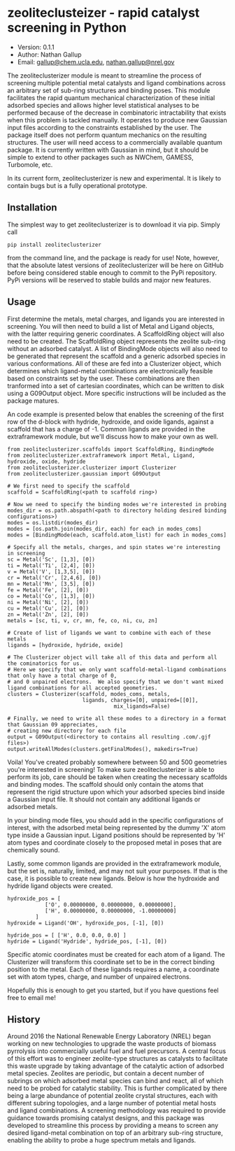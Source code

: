 # zeoliteclusteizer - rapid catalyst screening in Python
- Version: 0.1.1
- Author: Nathan Gallup
- Email: gallup@chem.ucla.edu, nathan.gallup@nrel.gov

The zeoliteclusterizer module is meant to streamline the process of screening multiple potential metal catalysts and ligand combinations across an arbitrary set of sub-ring structures and binding poses.  This module facilitates the rapid quantum mechanical characterization of these initial adsorbed species and allows higher level statistical analyses to be performed because of the decrease in combinatoric intractability that exists when this problem is tackled manually.  It operates to produce new Gaussian input files according to the constraints established by the user.  The package itself does not perform quantum mechanics on the resulting structures.  The user will need access to a commercially available quantum package.  It is currently written with Gaussian in mind, but it should be simple to extend to other packages such as NWChem, GAMESS, Turbomole, etc.

In its current form, zeoliteclusterizer is new and experimental.  It is likely to contain bugs but is a fully operational prototype.

## Installation

The simplest way to get zeoliteclusterizer is to download it via pip.  Simply call
```
pip install zeoliteclusterizer
```
from the command line, and the package is ready for use!  Note, however, that the absolute latest versions of zeoliteclusterizer will be here on GitHub before being considered stable enough to commit to the PyPi repository.  PyPi versions will be reserved to stable builds and major new features.

## Usage

First determine the metals, metal charges, and ligands you are interested in screening.  You will then need to build a list of Metal and Ligand objects, with the latter requiring generic coordinates.  A ScaffoldRing object will also need to be created.  The ScaffoldRing object represents the zeolite sub-ring without an adsorbed catalyst.  A list of BindingMode objects will also need to be generated that represent the scaffold and a generic adsorbed species in various conformations.  All of these are fed into a Clusterizer object, which determines which ligand-metal combinations are electronically feasible based on constraints set by the user.  These combinations are then tranformed into a set of cartesian coordinates, which can be written to disk using a G09Output object.  More specific instructions will be included as the package matures.

An code example is presented below that enables the screening of the first row of the d-block with hydride, hydroxide, and oxide ligands, against a scaffold that has a charge of -1.  Common ligands are provided in the extraframework module, but we'll discuss how to make your own as well.
```
from zeoliteclusterizer.scaffolds import ScaffoldRing, BindingMode
from zeoliteclusterizer.extraframework import Metal, Ligand, hydroxide, oxide, hydride
from zeoliteclusterizer.clusterizer import Clusterizer
from zeoliteclusterizer.gaussian import G09Output

# We first need to specify the scaffold
scaffold = ScaffoldRing(<path to scaffold ring>)

# Now we need to specify the binding modes we're interested in probing
modes_dir = os.path.abspath(<path to directory holding desired binding configurations>)
modes = os.listdir(modes_dir)
modes = [os.path.join(modes_dir, each) for each in modes_coms]
modes = [BindingMode(each, scaffold.atom_list) for each in modes_coms]

# Specify all the metals, charges, and spin states we're interesting in screening
sc = Metal('Sc', [1,3], [0])
ti = Metal('Ti', [2,4], [0])
v = Metal('V', [1,3,5], [0])
cr = Metal('Cr', [2,4,6], [0])
mn = Metal('Mn', [3,5], [0])
fe = Metal('Fe', [2], [0])
co = Metal('Co', [1,3], [0])
ni = Metal('Ni', [2], [0])
cu = Metal('Cu', [2], [0])
zn = Metal('Zn', [2], [0])
metals = [sc, ti, v, cr, mn, fe, co, ni, cu, zn]

# Create of list of ligands we want to combine with each of these metals
ligands = [hydroxide, hydride, oxide]

# The Clusterizer object will take all of this data and perform all the cominatorics for us.  
# Here we specify that we only want scaffold-metal-ligand combinations that only have a total charge of 0, 
# and 0 unpaired electrons.  We also specify that we don't want mixed ligand combinations for all accepted geometries.
clusters = Clusterizer(scaffold, modes_coms, metals, 
                        ligands, charges=[0], unpaired=[[0]], 
					              mix_ligands=False)
                        
# Finally, we need to write all these modes to a directory in a format that Gaussian 09 appreciates, 
# creating new directory for each file
output = G09Output(<directory to contains all resulting .com/.gjf files>)
output.writeAllModes(clusters.getFinalModes(), makedirs=True)
```

Voila!  You've created probably somewhere between 50 and 500 geometries you're interested in screening!  To make sure zeoliteclusterizer is able to perform its job, care should be taken when creating the necessary scaffolds and binding modes.  The scaffold should only contain the atoms that represent the rigid structure upon which your adsorbed species bind inside a Gaussian input file.  It should not contain any additional ligands or adsorbed metals.

In your binding mode files, you should add in the specific configurations of interest, with the adsorbed metal being represented by the dummy 'X' atom type inside a Gaussian input.  Ligand positions should be represented by 'H' atom types and coordinate closely to the proposed metal in poses that are chemically sound.

Lastly, some common ligands are provided in the extraframework module, but the set is, naturally, limited, and may not suit your purposes.  If that is the case, it is possible to create new ligands.  Below is how the hydroxide and hydride ligand objects were created.
```
hydroxide_pos = [
            ['O', 0.00000000, 0.00000000, 0.00000000],
            ['H', 0.00000000, 0.00000000, -1.00000000]
         ]
hydroxide = Ligand('OH', hydroxide_pos, [-1], [0])

hydride_pos = [ ['H', 0.0, 0.0, 0.0] ]
hydride = Ligand('Hydride', hydride_pos, [-1], [0])
```
Specific atomic coordinates must be created for each atom of a ligand.  The Clusterizer will transform this coordinate set to be in the correct binding position to the metal.  Each of these ligands requires a name, a coordinate set with atom types, charge, and number of unpaired electrons.

Hopefully this is enough to get you started, but if you have questions feel free to email me!

## History

Around 2016 the National Renewable Energy Laboratory (NREL) began working on new technologies to upgrade the waste products of biomass pyrrolysis into commercially useful fuel and fuel precursors.  A central focus of this effort was to engineer zeolite-type structures as catalysts to facilitate this waste upgrade by taking advantage of the catalytic action of adsorbed metal species.  Zeolites are periodic, but contain a decent number of subrings on which adsorbed metal species can bind and react, all of which need to be probed for catalytic stability.  This is further complicated by there being a large abundance of potential zeolite crystal structures, each with different subring topologies, and a large number of potential metal hosts and ligand combinations.  A screening methodology was required to provide guidance towards promising catalyst designs, and this package was developed to streamline this process by providing a means to screen any desired ligand-metal combination on top of an arbitrary sub-ring structure, enabling the ability to probe a huge spectrum metals and ligands.
